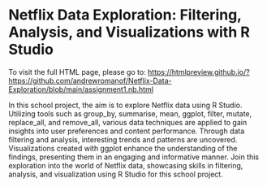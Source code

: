 # Netflix Data Exploration: Filtering, Analysis, and Visualizations with R Studio
To visit the full HTML page, please go to: https://htmlpreview.github.io/?https://github.com/andrewromanof/Netflix-Data-Exploration/blob/main/assignment1.nb.html

In this school project, the aim is to explore Netflix data using R Studio. Utilizing tools such as group_by, summarise, mean, ggplot, filter, mutate, replace_all, and remove_all, various data techniques are applied to gain insights into user preferences and content performance. Through data filtering and analysis, interesting trends and patterns are uncovered. Visualizations created with ggplot enhance the understanding of the findings, presenting them in an engaging and informative manner. Join this exploration into the world of Netflix data, showcasing skills in filtering, analysis, and visualization using R Studio for this school project.
